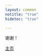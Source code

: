 ```yaml
---
layout: common
notitle: "true"
hidetoc: "true"

---
```


<div id="background">
    <div class="main1"></div><div class="small1"></div><div class="small2"></div><div class="small3"></div><div class="small4"></div>
</div>

<div id="install-thanks" class="center">
    <div class="thanks-content">
        <i class="fa fa-check" aria-hidden="true" style="display: none"></i>
        <p class="thank-you">谢谢！</p>
        <div id="common-form" style="display: none;">
            <p>请检查您的电子邮件以获取进一步的说明。</p>
        </div>    
        <div id="maker-form" class="instructions" style="display: none;">
            <p>为了继续，请访问 AWS 市场上的官方产品页面：</p>
            <p class="center"><a target="_blank" href="https://aws.amazon.com/marketplace/pp/B07MLRVF3Q">ThingsBoard PE Maker</a></p>
            <br>
            <p>有关详细的安装说明，请访问：</p>
            <p class="center"><a href="/docs/user-guide/install/pe/aws-marketplace/">在 AWS 上安装 GridLinks PE</a></p>
        </div>    
        <div id="prototype-form" class="instructions" style="display: none;">
            <p>为了继续，请访问 AWS 市场上的官方产品页面：</p>
            <p class="center"><a target="_blank" href="https://aws.amazon.com/marketplace/pp/B07MLS5VMB">ThingsBoard PE Prototype</a></p>
            <br>
            <p>有关详细的安装说明，请访问：</p>
            <p class="center"><a href="/docs/user-guide/install/pe/aws-marketplace/">在 AWS 上安装 GridLinks PE</a></p>
        </div>    
        <div id="startup-form" class="instructions" style="display: none;">
            <p>为了继续，请访问 AWS 市场上的官方产品页面：</p>
            <p class="center"><a target="_blank" href="https://aws.amazon.com/marketplace/pp/B07MQ1G36K">ThingsBoard PE Startup</a></p>
            <br>
            <p>有关详细的安装说明，请访问：</p>
            <p class="center"><a href="/docs/user-guide/install/pe/aws-marketplace/">在 AWS 上安装 GridLinks PE</a></p>
        </div>    
        <div id="business-form" class="instructions" style="display: none;">
            <p>为了继续，请访问 AWS 市场上的官方产品页面：</p>
            <p class="center"><a target="_blank" href="https://aws.amazon.com/marketplace/pp/B07MLRWV22">ThingsBoard PE Business</a></p>
            <br>
            <p>有关详细的安装说明，请访问：</p>
            <p class="center"><a href="/docs/user-guide/install/pe/aws-marketplace/">在 AWS 上安装 GridLinks PE</a></p>
        </div>    
        <div id="enterprise-form" class="instructions" style="display: none;">
            <p>为了继续，请访问 AWS 市场上的官方产品页面：</p>
            <p class="center"><a target="_blank" href="https://aws.amazon.com/marketplace/pp/B07MBYZSFQ">ThingsBoard PE Enterprise</a></p>
            <br>
            <p>有关详细的安装说明，请访问：</p>
            <p class="center"><a href="/docs/user-guide/install/pe/aws-marketplace/">在 AWS 上安装 GridLinks PE</a></p>
        </div>
        <a class="homepage" href="/">主页</a>
    </div>
</div>

<script type="text/javascript">
    jqueryDefer(function () {
       $( document ).ready(function() {
             $('#contact-us-thanks').addClass("opened");
             $('#background').addClass("opened");
       });
    });
</script>

<script type="text/javascript">

    var instanceTypeForms = {
        "common": "#common-form",
        "maker": "#maker-form",
        "prototype": "#prototype-form",
        "startup": "#startup-form",
        "business": "#business-form",
        "enterprise": "#enterprise-form"
    };

    jqueryDefer(function () {
        $( document ).ready(function() {
            $.urlParam = function (name) {
                var results = new RegExp('[\?&]' + name + '=([^&#]*)').exec(window.location.href);
                return results ? results[1] : null;
            };                 
            instanceType = $.urlParam('instance');
            if (!instanceType) {
                instanceType = "common";
            }             
            var formId = instanceTypeForms[instanceType];
            if (formId) {
                var instanceForm = $(formId);
                instanceForm.css('display', '');
            }
        });        
    });
</script>